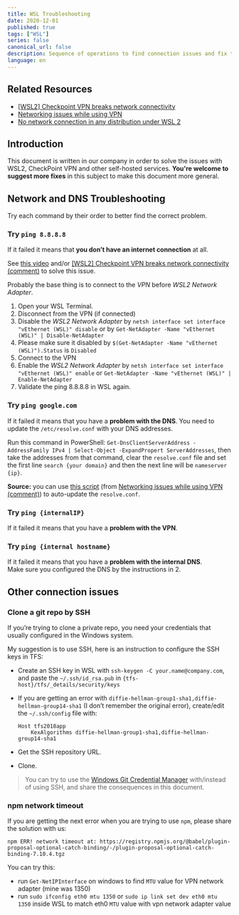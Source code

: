 ```yaml
---
title: WSL Troubleshooting
date: 2020-12-01
published: true
tags: ["WSL"]
series: false
canonical_url: false
description: Sequence of operations to find connection issues and fix them in WSL.
language: en
---
```


## Related Resources

- [[WSL2] Checkpoint VPN breaks network connectivity](https://github.com/microsoft/WSL/issues/4246)
- [Networking issues while using VPN](https://github.com/microsoft/WSL/issues/416)
- [No network connection in any distribution under WSL 2](https://github.com/microsoft/WSL/issues/5336)

## Introduction

This document is written in our company in order to solve the issues with WSL2, CheckPoint VPN and other self-hosted services. **You're welcome to suggest more fixes** in this subject to make this document more general.

## Network and DNS Troubleshooting

Try each command by their order to better find the correct problem.

### Try `ping 8.8.8.8`

If it failed it means that **you don’t have an internet connection** at all.

See [this video](https://www.youtube.com/watch?v=yR2NsssY7z8) and/or [[WSL2] Checkpoint VPN breaks network connectivity (comment)](https://github.com/microsoft/WSL/issues/4246#issuecomment-691561185) to solve this issue.

Probably the base thing is to connect to the _VPN_ before _WSL2 Network Adapter_.

1. Open your WSL Terminal.
2. Disconnect from the VPN (if connected)
3. Disable the _WSL2 Network Adapter_ by `netsh interface set interface "vEthernet (WSL)" disable` or by `Get-NetAdapter -Name "vEthernet (WSL)" | Disable-NetAdapter`
4. Please make sure it disabled by `$(Get-NetAdapter -Name "vEthernet (WSL)").Status` is `Disabled`
5. Connect to the VPN
6. Enable the _WSL2 Network Adapter_ by `netsh interface set interface "vEthernet (WSL)" enable` or `Get-NetAdapter -Name "vEthernet (WSL)" | Enable-NetAdapter`
7. Validate the ping 8.8.8.8 in WSL again.

### Try `ping google.com`

If it failed it means that you have a **problem with the DNS**. You need to update the `/etc/resolve.conf` with your DNS addresses.

Run this command in PowerShell: `Get-DnsClientServerAddress -AddressFamily IPv4 | Select-Object -ExpandPropert ServerAddresses`, then take the addresses from that command, clear the `resolve.conf` file and set the first line `search {your domain}` and then the next line will be `nameserver {ip}`.

**Source:** you can use [this script](https://gist.github.com/matthiassb/9c8162d2564777a70e3ae3cbee7d2e95) (from [Networking issues while using VPN (comment)](https://github.com/microsoft/WSL/issues/416#issuecomment-407075002)) to auto-update the `resolve.conf`.

### Try `ping {internalIP}`

If it failed it means that you have a **problem with the VPN**.

### Try `ping {internal hostname}`

If it failed it means that you have a **problem with the internal DNS**.  
 Make sure you configured the DNS by the instructions in 2.

## Other connection issues

### Clone a git repo by SSH

If you’re trying to clone a private repo, you need your credentials that usually configured in the Windows system.

My suggestion is to use SSH, here is an instruction to configure the SSH keys in TFS:

- Create an SSH key in WSL with `ssh-keygen -C your.name@company.com`, and paste the `~/.ssh/id_rsa.pub` in `{tfs-host}/tfs/_details/security/keys`

- If you are getting an error with `diffie-hellman-group1-sha1,diffie-hellman-group14-sha1` (I don’t remember the original error), create/edit the `~/.ssh/config` file with:

  ```
  Host tfs2018app
      KexAlgorithms diffie-hellman-group1-sha1,diffie-hellman-group14-sha1
  ```

- Get the SSH repository URL.

- Clone.

> You can try to use the [Windows Git Credential Manager](https://docs.microsoft.com/en-us/windows/wsl/tutorials/wsl-git#git-credential-manager-setup) with/instead of using SSH, and share the consequences in this document.

### npm network timeout

If you are getting the next error when you are trying to use `npm`, please share the solution with us:

```
npm ERR! network timeout at: https://registry.npmjs.org/@babel/plugin-proposal-optional-catch-binding/-/plugin-proposal-optional-catch-binding-7.10.4.tgz
```

You can try this:

- run `Get-NetIPInterface` on windows to find `MTU` value for VPN network adapter (mine was 1350)
- run `sudo ifconfig eth0 mtu 1350` or `sudo ip link set dev eth0 mtu 1350` inside WSL to match eth0 `MTU` value with vpn network adapter value
